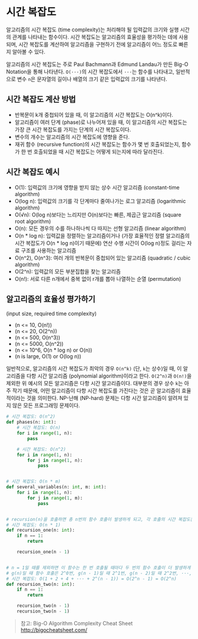 # 시간 복잡도

알고리즘의 시간 복잡도 (time complexity)는 처리해야 될 입력값의 크기와 실행 시간의 관계를 나타내는 함수이다.
시간 복잡도는 알고리즘의 효율성을 평가하는 데에 사용되며, 시간 복잡도를 계산하여 알고리즘을 구현하기 전에
알고리즘이 어느 정도로 빠른지 알아볼 수 있다.

알고리즘의 시간 복잡도는 주로 Paul Bachmann과 Edmund Landau가 만든 Big-O Notation을 통해 나타낸다.
`O(···)`의 시간 복잡도에서 `···`는 함수를 나타내고, 일반적으로 변수 `n`은 문자열의 길이나 배열의 크기 같은
입력값의 크기를 나타낸다.

## 시간 복잡도 계산 방법

- 반복문이 k개 중첩되어 있을 때, 이 알고리즘의 시간 복잡도는 O(n^k)이다.
- 알고리즘이 여러 단계 (phase)로 나누어져 있을 때, 이 알고리즘의 시간 복잡도는 가장 큰 시간 복잡도를 가지는 단계의
시간 복잡도이다.
- 변수의 개수는 알고리즘의 시간 복잡도에 영향을 준다.
- 재귀 함수 (recursive function)의 시간 복잡도는 함수가 몇 번 호출되었는지, 함수가 한 번
호출되었을 때 시간 복잡도는 어떻게 되는지에 따라 달라진다.

## 시간 복잡도 예시
- O(1): 입력값의 크기에 영향을 받지 않는 상수 시간 알고리즘 (constant-time algorithm)
- O(log n): 입력값의 크기를 각 단계마다 줄여나가는 로그 알고리즘 (logarithmic algorithm)
- O(√n): O(log n)보다는 느리지만 O(n)보다는 빠른, 제곱근 알고리즘 (square root algorithm)
- O(n): 모든 경우의 수를 하나하나씩 다 따지는 선형 알고리즘 (linear algorithm)
- O(n * log n): 입력값을 정렬하는 알고리즘이거나 (가장 효율적인 정렬 알고리즘의 시간 복잡도가 O(n * log n)이기 때문에)
연산 수행 시간이 O(log n)정도 걸리는 자료 구조를 사용하는 알고리즘
- O(n^2), O(n^3): 여러 개의 반복문이 중첩되어 있는 알고리즘 (quadratic / cubic algorithm)
- O(2^n): 입력값의 모든 부분집합을 찾는 알고리즘
- O(n!): 서로 다른 n개에서 중복 없이 r개를 뽑아 나열하는 순열 (permutation)

## 알고리즘의 효율성 평가하기 
(input size, required time complexity)
- (n <= 10, O(n!))
- (n <= 20, O(2^n))
- (n <= 500, O(n^3))
- (n <= 5000, O(n^2))
- (n <= 10^6, O(n * log n) or O(n))
- (n is large, O(1) or O(log n))

일반적으로, 알고리즘의 시간 복잡도가 최악의 경우 `O(n^k)` (단, `k`는 상수)일 때, 이 알고리즘을 다항 시간 알고리즘
(polynomial algorithm)이라고 한다. `O(2^n)`과 `O(n!)`을 제외한 위 예시의 모든 알고리즘은 다항 시간 알고리즘이다.
대부분의 경우 상수 `k`는 아주 작기 때문에, 어떤 알고리즘이 다항 시간 복잡도를 가진다는 것은 곧 알고리즘이 효율적이라는
것을 의미한다. NP-난해 (NP-hard) 문제는 다항 시간 알고리즘이 알려져 있지 않은 모든 프로그래밍 문제이다.

```python
# 시간 복잡도: O(n^2)
def phases(n: int):
    # 시간 복잡도: O(n)
    for i in range(1, n):
        pass

    # 시간 복잡도: O(n^2)
    for i in range(1, n):
        for j in range(1, n):
            pass


# 시간 복잡도: O(n * m)
def several_variables(n: int, m: int):
    for i in range(1, n):
        for j in range(1, m):
            pass


# recursion(n)을 호출하면 총 n번의 함수 호출이 발생하게 되고, 각 호출의 시간 복잡도는 O(1)이다.
# 시간 복잡도: O(n * 1)
def recursion_one(n: int):
    if n == 1:
        return

    recursion_one(n - 1)


# n = 1일 때를 제외하면 이 함수는 한 번 호출될 때마다 두 번의 함수 호출이 더 발생하게 된다.
# g(n)일 때 함수 호출은 2^0번, g(n - 1)일 때 2^1번, g(n - 2)일 때 2^2번, ···, g(1)일 때 2^(n - 1)번
# 시간 복잡도: O(1 + 2 + 4 + ··· + 2^(n - 1)) = O(2^n - 1) = O(2^n)
def recursion_two(n: int):
    if n == 1:
        return

    recursion_two(n - 1)
    recursion_two(n - 1)
```

> 참고: Big-O Algorithm Complexity Cheat Sheet
> http://bigocheatsheet.com/